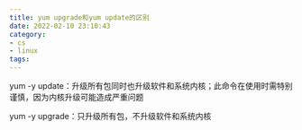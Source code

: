 ```yaml
---
title: yum upgrade和yum update的区别
date: 2022-02-10 23:10:43
category:
- cs
- linux
tags: 
---
```


yum -y update：升级所有包同时也升级软件和系统内核；此命令在使用时需特别谨慎，因为内核升级可能造成严重问题

yum -y upgrade：只升级所有包，不升级软件和系统内核
